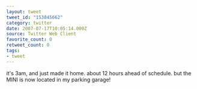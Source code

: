 ```yaml
---
layout: tweet
tweet_id: "153845662"
category: twitter
date: 2007-07-17T10:05:14.000Z
source: Twitter Web Client
favorite_count: 0
retweet_count: 0
tags:
- tweet
---
```


it's 3am, and just made it home. about 12 hours ahead of schedule. but the MINI is now located in my parking garage!
